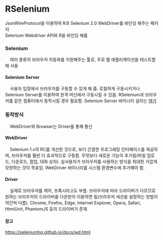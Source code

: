 # RSelenium
JsonWireProtocol을 이용하여 R과 Selenium 2.0 WebDriver를 바인딩 해주는 패키지  
Selenium Webdriver API와 R을 바인딩 해줌

### Selenium
<p>&nbsp;&nbsp;&nbsp;&nbsp;여러 종류의 브라우저 자동화를 지원해주는 툴로, 주로 웹 애플리케이션을 테스트할 때 사용</p>

#### Selenium Server
<p>&nbsp;&nbsp;&nbsp;&nbsp;사용자 입장에서 브라우저를 구동할 수 있게 해 줌. 로컬하게 구동시키거나 Selenium Server를 이용하여 원격 머신에서 구동시킬 수 있음. RSelenium과 브라우저를 같은 컴퓨터에서 동작시킬 경우 필요함. Selenium Server 바이너리 설치는 <a href="http://selenium-release.storage.googleapis.com/index.html">여기</a></p>

### 동작방식
<p>&nbsp;&nbsp;&nbsp;&nbsp;WebDriver와 Browser는 Driver를 통해 통신

#### WebDriver
<p>&nbsp;&nbsp;&nbsp;&nbsp;Selenium 1.x의 RC를 개선한 것으로, 보다 간결한 프로그래밍 인터페이스를 제공하며, 브라우저를 훨씬 더 효과적으로 구동함. 무엇보다 새로운 기능이 추가됨(파일 업로드, 다운로드, 팝업, 대화 상자). 실사용자가 브라우저를 사용하는 방식을 최대한 가깝게 모방하는 것이 목표임. WebDriver 바이너리를 시스템 환경변수에 추가해야 함.</p>

#### Driver
<p>&nbsp;&nbsp;&nbsp;&nbsp;실제로 브라우저를 제어, 프록시라고도 부름. 브라우저에 따라 드라이버가 다르므로 원하는 브라우저의 드라이버를 다운받아 이용하면 됨(브라우저 세션을 설정하는 방법이 약간씩 다름). Chrome, Firefox, Edge, Internet Explorer, Opera, Safari, HtmlUnit, PhantomJS 등의 드라이버가 존재</p>

#### 참고
https://seleniumhq.github.io/docs/wd.html
